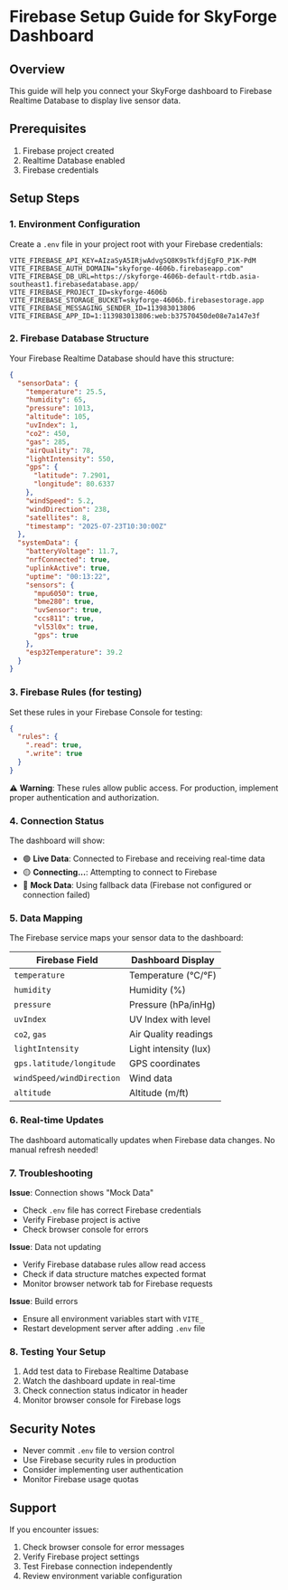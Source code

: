 # Firebase Setup Guide for SkyForge Dashboard

## Overview
This guide will help you connect your SkyForge dashboard to Firebase Realtime Database to display live sensor data.

## Prerequisites
1. Firebase project created
2. Realtime Database enabled
3. Firebase credentials

## Setup Steps

### 1. Environment Configuration
Create a `.env` file in your project root with your Firebase credentials:

```env
VITE_FIREBASE_API_KEY=AIzaSyA5IRjwAdvgSQ8K9sTkfdjEgFO_P1K-PdM
VITE_FIREBASE_AUTH_DOMAIN="skyforge-4606b.firebaseapp.com"
VITE_FIREBASE_DB_URL=https://skyforge-4606b-default-rtdb.asia-southeast1.firebasedatabase.app/
VITE_FIREBASE_PROJECT_ID=skyforge-4606b
VITE_FIREBASE_STORAGE_BUCKET=skyforge-4606b.firebasestorage.app
VITE_FIREBASE_MESSAGING_SENDER_ID=113983013806
VITE_FIREBASE_APP_ID=1:113983013806:web:b37570450de08e7a147e3f
```

### 2. Firebase Database Structure
Your Firebase Realtime Database should have this structure:

```json
{
  "sensorData": {
    "temperature": 25.5,
    "humidity": 65,
    "pressure": 1013,
    "altitude": 105,
    "uvIndex": 1,
    "co2": 450,
    "gas": 285,
    "airQuality": 78,
    "lightIntensity": 550,
    "gps": {
      "latitude": 7.2901,
      "longitude": 80.6337
    },
    "windSpeed": 5.2,
    "windDirection": 238,
    "satellites": 8,
    "timestamp": "2025-07-23T10:30:00Z"
  },
  "systemData": {
    "batteryVoltage": 11.7,
    "nrfConnected": true,
    "uplinkActive": true,
    "uptime": "00:13:22",
    "sensors": {
      "mpu6050": true,
      "bme280": true,
      "uvSensor": true,
      "ccs811": true,
      "vl53l0x": true,
      "gps": true
    },
    "esp32Temperature": 39.2
  }
}
```

### 3. Firebase Rules (for testing)
Set these rules in your Firebase Console for testing:

```json
{
  "rules": {
    ".read": true,
    ".write": true
  }
}
```

⚠️ **Warning**: These rules allow public access. For production, implement proper authentication and authorization.

### 4. Connection Status
The dashboard will show:
- 🟢 **Live Data**: Connected to Firebase and receiving real-time data
- 🟡 **Connecting...**: Attempting to connect to Firebase
- 🔴 **Mock Data**: Using fallback data (Firebase not configured or connection failed)

### 5. Data Mapping
The Firebase service maps your sensor data to the dashboard:

| Firebase Field | Dashboard Display |
|----------------|------------------|
| `temperature` | Temperature (°C/°F) |
| `humidity` | Humidity (%) |
| `pressure` | Pressure (hPa/inHg) |
| `uvIndex` | UV Index with level |
| `co2`, `gas` | Air Quality readings |
| `lightIntensity` | Light intensity (lux) |
| `gps.latitude/longitude` | GPS coordinates |
| `windSpeed/windDirection` | Wind data |
| `altitude` | Altitude (m/ft) |

### 6. Real-time Updates
The dashboard automatically updates when Firebase data changes. No manual refresh needed!

### 7. Troubleshooting

**Issue**: Connection shows "Mock Data"
- Check `.env` file has correct Firebase credentials
- Verify Firebase project is active
- Check browser console for errors

**Issue**: Data not updating
- Verify Firebase database rules allow read access
- Check if data structure matches expected format
- Monitor browser network tab for Firebase requests

**Issue**: Build errors
- Ensure all environment variables start with `VITE_`
- Restart development server after adding `.env` file

### 8. Testing Your Setup
1. Add test data to Firebase Realtime Database
2. Watch the dashboard update in real-time
3. Check connection status indicator in header
4. Monitor browser console for Firebase logs

## Security Notes
- Never commit `.env` file to version control
- Use Firebase security rules in production
- Consider implementing user authentication
- Monitor Firebase usage quotas

## Support
If you encounter issues:
1. Check browser console for error messages
2. Verify Firebase project settings
3. Test Firebase connection independently
4. Review environment variable configuration
